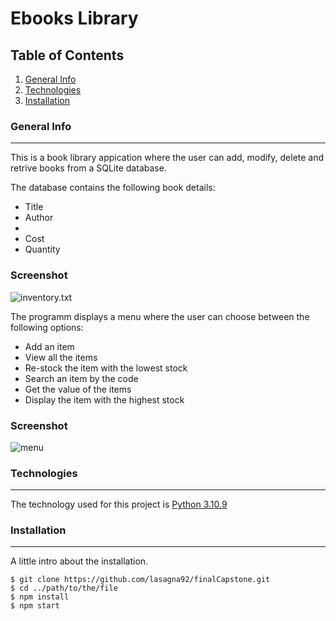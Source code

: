 # Ebooks Library
## Table of Contents
1. [General Info](#general-info)
2. [Technologies](#technologies)
3. [Installation](#installation)
### General Info
***
This is a book library appication where the user can add, modify, delete and retrive books from a SQLite database.

The database contains the following book details:
* Title
* Author
* 
* Cost
* Quantity  
### Screenshot
![inventory.txt](https://github.com/lasagna92/finalCapstone/blob/f102d4f40c302c3e591b3875ca95eeff49889369/2023-01-04%20(1).png)

The programm displays a menu where the user can choose between the following options:
* Add an item
* View all the items 
* Re-stock the item with the lowest stock 
* Search an item by the code
* Get the value of the items 
* Display the item with the highest stock
### Screenshot
![menu](https://github.com/lasagna92/finalCapstone/blob/f102d4f40c302c3e591b3875ca95eeff49889369/2023-01-04%20(2).png)

### Technologies
***
The technology used for this project is [Python 3.10.9](https://www.python.org/downloads/release/python-3109/) 

### Installation
***
A little intro about the installation. 
```
$ git clone https://github.com/lasagna92/finalCapstone.git
$ cd ../path/to/the/file
$ npm install
$ npm start
```
